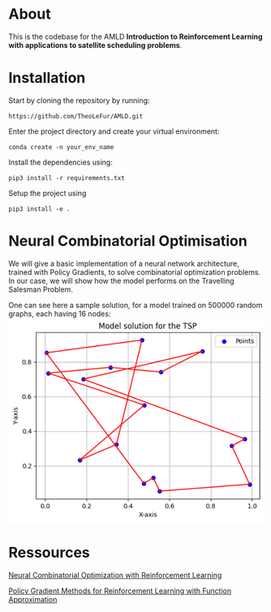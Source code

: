 # About

This is the codebase for the AMLD **Introduction to Reinforcement Learning with applications to
satellite scheduling problems**.

# Installation

Start by cloning the repository by running:

```
https://github.com/TheoLeFur/AMLD.git
```

Enter the project directory and create your virtual environment:

```
conda create -n your_env_name
```

Install the dependencies using:

```
pip3 install -r requirements.txt
```

Setup the project using

```
pip3 install -e .
```

# Neural Combinatorial Optimisation

We will give a basic implementation of a neural network architecture, trained with Policy Gradients, to solve combinatorial optimization problems. In our case, we will show how the model performs on the Travelling Salesman Problem.

One can see here a sample solution, for a model trained on 500000 random graphs, each having 16 nodes:
![Sample solution](png/sample_sol.png)


# Ressources

[Neural Combinatorial Optimization with Reinforcement Learning](https://arxiv.org/pdf/1611.09940.pdf)

[Policy Gradient Methods for Reinforcement Learning with Function Approximation](https://proceedings.neurips.cc/paper/1999/file/464d828b85b0bed98e80ade0a5c43b0f-Paper.pdf)

